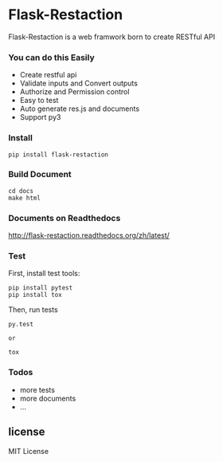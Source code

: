 # Flask-Restaction

Flask-Restaction is a web framwork born to create RESTful API

### You can do this Easily

- Create restful api 
- Validate inputs and Convert outputs
- Authorize and Permission control
- Easy to test
- Auto generate res.js and documents
- Support py3


### Install
    
    pip install flask-restaction


### Build Document

    cd docs
    make html

### Documents on Readthedocs

http://flask-restaction.readthedocs.org/zh/latest/

### Test

First, install test tools:

    pip install pytest
    pip install tox

Then, run tests

    py.test

    or

    tox

### Todos

- more tests
- more documents
- ...

## license 

MIT License
